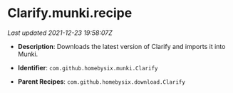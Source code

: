 # Clarify.munki.recipe

_Last updated 2021-12-23 19:58:07Z_

- **Description**: Downloads the latest version of Clarify and imports it into Munki.

- **Identifier**: `com.github.homebysix.munki.Clarify`

- **Parent Recipes**: `com.github.homebysix.download.Clarify`